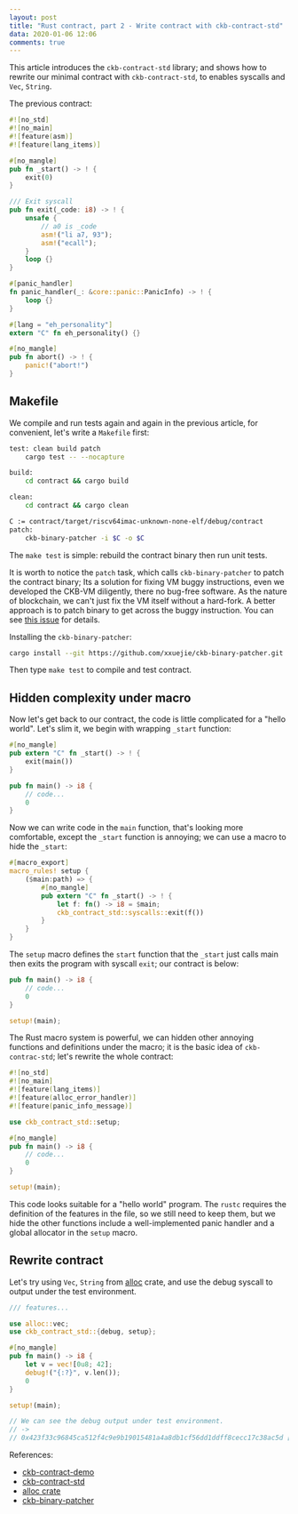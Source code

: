 ```yaml
---
layout: post
title: "Rust contract, part 2 - Write contract with ckb-contract-std"
data: 2020-01-06 12:06
comments: true
---
```


This article introduces the `ckb-contract-std` library; and shows how to rewrite our minimal contract with `ckb-contract-std`, to enables syscalls and `Vec`, `String`.

The previous contract:

``` rust
#![no_std]
#![no_main]
#![feature(asm)]
#![feature(lang_items)]

#[no_mangle]
pub fn _start() -> ! {
    exit(0)
}

/// Exit syscall
pub fn exit(_code: i8) -> ! {
    unsafe {
        // a0 is _code
        asm!("li a7, 93");
        asm!("ecall");
    }
    loop {}
}

#[panic_handler]
fn panic_handler(_: &core::panic::PanicInfo) -> ! {
    loop {}
}

#[lang = "eh_personality"]
extern "C" fn eh_personality() {}

#[no_mangle]
pub fn abort() -> ! {
    panic!("abort!")
}
```

## Makefile

We compile and run tests again and again in the previous article, for convenient, let's write a `Makefile` first:

``` sh
test: clean build patch
	cargo test -- --nocapture

build:
	cd contract && cargo build

clean:
	cd contract && cargo clean

C := contract/target/riscv64imac-unknown-none-elf/debug/contract
patch:
	ckb-binary-patcher -i $C -o $C

```

The `make test` is simple: rebuild the contract binary then run unit tests.

It is worth to notice the `patch` task, which calls `ckb-binary-patcher` to patch the contract binary; Its a solution for fixing VM buggy instructions, even we developed the CKB-VM diligently, there no bug-free software. As the nature of blockchain, we can't just fix the VM itself without a hard-fork. A better approach is to patch binary to get across the buggy instruction. You can see [this issue](https://github.com/nervosnetwork/ckb-vm/issues/92) for details.

Installing the `ckb-binary-patcher`:

``` sh
cargo install --git https://github.com/xxuejie/ckb-binary-patcher.git
```

Then type `make test` to compile and test contract.

## Hidden complexity under macro

Now let's get back to our contract, the code is little complicated for a "hello world". Let's slim it, we begin with wrapping `_start` function:

``` rust
#[no_mangle]
pub extern "C" fn _start() -> ! {
    exit(main())
}

pub fn main() -> i8 {
    // code...
    0
}
```

Now we can write code in the `main` function, that's looking more comfortable,  except the `_start` function is annoying; we can use a macro to hide the `_start`:

``` rust
#[macro_export]
macro_rules! setup {
    ($main:path) => {
        #[no_mangle]
        pub extern "C" fn _start() -> ! {
            let f: fn() -> i8 = $main;
            ckb_contract_std::syscalls::exit(f())
        }
    }
}
```

The `setup` macro defines the `start` function that the `_start` just calls main then exits the program with syscall `exit`; our contract is below:

``` rust
pub fn main() -> i8 {
    // code...
    0
}

setup!(main);
```

The Rust macro system is powerful, we can hidden other annoying functions and definitions under the macro; it is the basic idea of `ckb-contrac-std`; let's rewrite the whole contract:

``` rust
#![no_std]
#![no_main]
#![feature(lang_items)]
#![feature(alloc_error_handler)]
#![feature(panic_info_message)]

use ckb_contract_std::setup;

#[no_mangle]
pub fn main() -> i8 {
    // code...
    0
}

setup!(main);
```

This code looks suitable for a "hello world" program. The `rustc` requires the definition of the features in the file, so we still need to keep them, but we hide the other functions include a well-implemented panic handler and a global allocator in the `setup` macro.

## Rewrite contract

Let's try using `Vec`, `String` from [alloc](https://doc.rust-lang.org/stable/std/alloc/index.html) crate, and use the debug syscall to output under the test environment.

``` rust
/// features...

use alloc::vec;
use ckb_contract_std::{debug, setup};

#[no_mangle]
pub fn main() -> i8 {
    let v = vec![0u8; 42];
    debug!("{:?}", v.len());
    0
}

setup!(main);

// We can see the debug output under test environment.
// ->
// 0x423f33c96845ca512f4c9e9b19015481a4a8db1cf56dd1ddff8cecc17c38ac5d [contract debug] 42
```

References:

* [ckb-contract-demo](https://github.com/jjyr/ckb-rust-demo/tree/part2)
* [ckb-contract-std](https://github.com/jjyr/ckb-contract-std)
* [alloc crate](https://doc.rust-lang.org/stable/std/alloc/index.html)
* [ckb-binary-patcher](https://github.com/xxuejie/ckb-binary-patcher)
